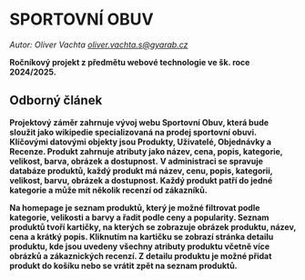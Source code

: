 # SPORTOVNÍ OBUV
*Autor: Oliver Vachta <a href="oliver.vachta.s@gyarab.cz">oliver.vachta.s@gyarab.cz</a>*

**Ročníkový projekt z předmětu webové technologie ve šk. roce 2024/2025.**
## Odborný článek
**Projektový záměr zahrnuje vývoj webu Sportovní Obuv, která bude sloužit jako wikipedie specializovaná na prodej sportovní obuvi. Klíčovými datovými objekty jsou Produkty, Uživatelé, Objednávky a Recenze. Produkt zahrnuje atributy jako název, cena, popis, kategorie, velikost, barva, obrázek a dostupnost.**
**V administraci se spravuje databáze produktů, každý produkt má název, cenu, popis, kategorii, velikost, barvu, obrázek a dostupnost. Každý produkt patří do jedné kategorie a může mít několik recenzí od zákazníků.**

**Na homepage je seznam produktů, který je možné filtrovat podle kategorie, velikosti a barvy a řadit podle ceny a popularity. Seznam produktů tvoří kartičky, na kterých se zobrazuje obrázek produktu, název, cena a krátký popis. Kliknutím na kartičku se zobrazí stránka detailu produktu, kde jsou uvedeny všechny atributy produktu včetně více obrázků a zákaznických recenzí. Z detailu produktu je možné přidat produkt do košíku nebo se vrátit zpět na seznam produktů.**
